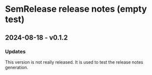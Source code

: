 # SemRelease release notes (empty test)

## 2024-08-18 - v0.1.2




### Updates
This version is not really released. It is used to test the release notes generation.


